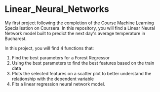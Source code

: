 # Linear_Neural_Networks
My first project following the completion of the Course Machine Learning Specialisation on Coursera. In this repository, you will find a Linear Neural Network model built to predict the next day's average temperature in Bucharest.

In this project, you will find 4 functions that:

1. Find the best parameters for a Forest Regressor
2. Using the best parameters to find the best features based on the train data
3. Plots the selected features on a scatter plot to better understand the relationship with the dependent variable
4. Fits a linear regression neural network model.
